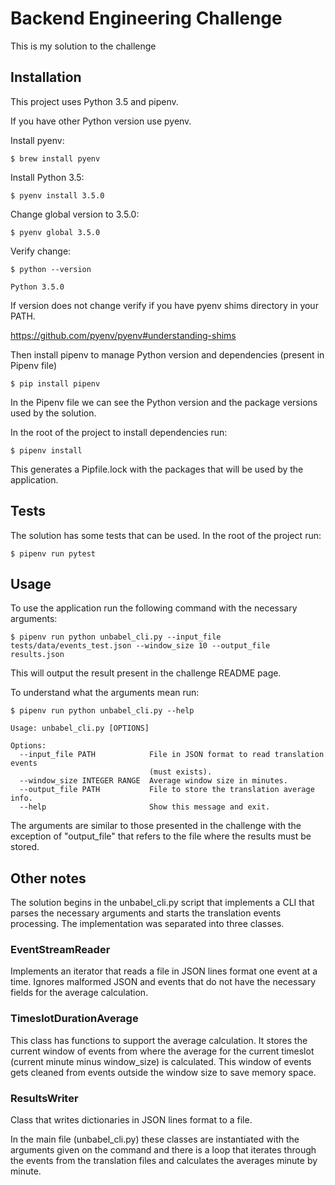 # Backend Engineering Challenge

This is my solution to the challenge

## Installation

This project uses Python 3.5 and pipenv.

If you have other Python version use pyenv.

Install pyenv:

``` $ brew install pyenv ```

Install Python 3.5:

``` $ pyenv install 3.5.0 ```

Change global version to 3.5.0:

``` $ pyenv global 3.5.0 ```

Verify change:

``` 
$ python --version 

Python 3.5.0
```

If version does not change verify if you have pyenv shims directory in your PATH.

https://github.com/pyenv/pyenv#understanding-shims

Then install pipenv to manage Python version and dependencies (present in Pipenv file)

```$ pip install pipenv ```

In the Pipenv file we can see the Python version and the package versions used by the solution.

In the root of the project to install dependencies run:

```$ pipenv install ```

This generates a Pipfile.lock with the packages that will be used by the application.

## Tests

The solution has some tests that can be used. In the root of the project run:

```$ pipenv run pytest ```

## Usage

To use the application run the following command with the necessary arguments:

``` 
$ pipenv run python unbabel_cli.py --input_file tests/data/events_test.json --window_size 10 --output_file results.json

```
This will output the result present in the challenge README page.

To understand what the arguments mean run:

```
$ pipenv run python unbabel_cli.py --help 

Usage: unbabel_cli.py [OPTIONS]

Options:
  --input_file PATH            File in JSON format to read translation events
                               (must exists).
  --window_size INTEGER RANGE  Average window size in minutes.
  --output_file PATH           File to store the translation average info.
  --help                       Show this message and exit.
```

The arguments are similar to those presented in the challenge with the exception of "output_file" that refers to the file where the results must be stored.

## Other notes

The solution begins in the unbabel_cli.py script that implements a CLI that parses the necessary arguments and starts the translation events processing.
The implementation was separated into three classes.

### EventStreamReader

Implements an iterator that reads a file in JSON lines format one event at a time. Ignores malformed JSON and events that do not have the necessary fields for the average calculation.

### TimeslotDurationAverage

This class has functions to support the average calculation. It stores the current window of events from where the average for the current timeslot (current minute minus window_size) is calculated. This window of events gets cleaned from events outside the window size to save memory space.

### ResultsWriter

Class that writes dictionaries in JSON lines format to a file.

In the main file (unbabel_cli.py) these classes are instantiated with the arguments given on the command and there is a loop that iterates through the events from the translation files and calculates the averages minute by minute.
